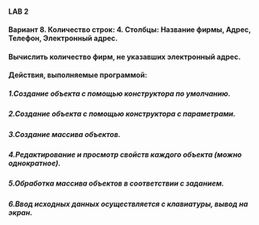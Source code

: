 #### LAB 2 
#### Вариант 8. Количество строк: 4. Столбцы: Название фирмы, Адрес, Телефон, Электронный адрес.
#### Вычислить количество фирм, не указавших электронный адрес.
#### Действия, выполняемые программой:
##### 1.Cоздание объекта с помощью конструктора по умолчанию.
##### 2.Создание объекта с помощью конструктора с параметрами.
##### 3.Создание массива объектов.
##### 4.Редактирование и просмотр свойств каждого объекта (можно однократное).
##### 5.Обработка массива объектов в соответствии с заданием. 
##### 6.Ввод исходных данных осуществляется с клавиатуры, вывод на экран.

